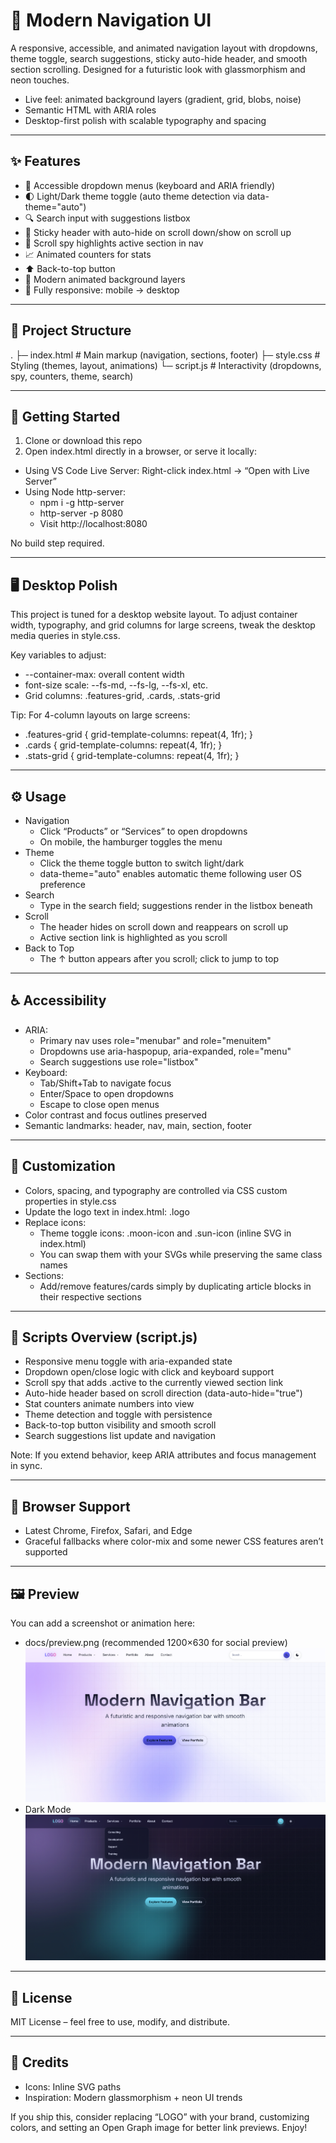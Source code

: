 # 🧭 Modern Navigation UI

A responsive, accessible, and animated navigation layout with dropdowns, theme toggle, search suggestions, sticky auto-hide header, and smooth section scrolling. Designed for a futuristic look with glassmorphism and neon touches.

- Live feel: animated background layers (gradient, grid, blobs, noise)
- Semantic HTML with ARIA roles
- Desktop-first polish with scalable typography and spacing

---

## ✨ Features

- 🔽 Accessible dropdown menus (keyboard and ARIA friendly)
- 🌓 Light/Dark theme toggle (auto theme detection via data-theme="auto")
- 🔍 Search input with suggestions listbox
- 📌 Sticky header with auto-hide on scroll down/show on scroll up
- 🧭 Scroll spy highlights active section in nav
- 📈 Animated counters for stats
- ⬆️ Back-to-top button
- 🧊 Modern animated background layers
- 📱 Fully responsive: mobile → desktop

---

## 📁 Project Structure

. ├─ index.html # Main markup (navigation, sections, footer) ├─ style.css # Styling (themes, layout, animations) └─ script.js # Interactivity (dropdowns, spy, counters, theme, search)


---

## 🚀 Getting Started

1) Clone or download this repo  
2) Open index.html directly in a browser, or serve it locally:

- Using VS Code Live Server: Right-click index.html → “Open with Live Server”
- Using Node http-server:
  - npm i -g http-server
  - http-server -p 8080
  - Visit http://localhost:8080

No build step required.

---

## 🖥️ Desktop Polish

This project is tuned for a desktop website layout. To adjust container width, typography, and grid columns for large screens, tweak the desktop media queries in style.css.

Key variables to adjust:
- --container-max: overall content width
- font-size scale: --fs-md, --fs-lg, --fs-xl, etc.
- Grid columns: .features-grid, .cards, .stats-grid

Tip: For 4-column layouts on large screens:
- .features-grid { grid-template-columns: repeat(4, 1fr); }
- .cards { grid-template-columns: repeat(4, 1fr); }
- .stats-grid { grid-template-columns: repeat(4, 1fr); }

---

## ⚙️ Usage

- Navigation
  - Click “Products” or “Services” to open dropdowns
  - On mobile, the hamburger toggles the menu
- Theme
  - Click the theme toggle button to switch light/dark
  - data-theme="auto" enables automatic theme following user OS preference
- Search
  - Type in the search field; suggestions render in the listbox beneath
- Scroll
  - The header hides on scroll down and reappears on scroll up
  - Active section link is highlighted as you scroll
- Back to Top
  - The ↑ button appears after you scroll; click to jump to top

---

## ♿ Accessibility

- ARIA:
  - Primary nav uses role="menubar" and role="menuitem"
  - Dropdowns use aria-haspopup, aria-expanded, role="menu"
  - Search suggestions use role="listbox"
- Keyboard:
  - Tab/Shift+Tab to navigate focus
  - Enter/Space to open dropdowns
  - Escape to close open menus
- Color contrast and focus outlines preserved
- Semantic landmarks: header, nav, main, section, footer

---

## 🧩 Customization

- Colors, spacing, and typography are controlled via CSS custom properties in style.css
- Update the logo text in index.html: .logo
- Replace icons:
  - Theme toggle icons: .moon-icon and .sun-icon (inline SVG in index.html)
  - You can swap them with your SVGs while preserving the same class names
- Sections:
  - Add/remove features/cards simply by duplicating article blocks in their respective sections

---

## 🔧 Scripts Overview (script.js)

- Responsive menu toggle with aria-expanded state
- Dropdown open/close logic with click and keyboard support
- Scroll spy that adds .active to the currently viewed section link
- Auto-hide header based on scroll direction (data-auto-hide="true")
- Stat counters animate numbers into view
- Theme detection and toggle with persistence
- Back-to-top button visibility and smooth scroll
- Search suggestions list update and navigation

Note: If you extend behavior, keep ARIA attributes and focus management in sync.

---

## 🧪 Browser Support

- Latest Chrome, Firefox, Safari, and Edge
- Graceful fallbacks where color-mix and some newer CSS features aren’t supported

---

## 🖼️ Preview

You can add a screenshot or animation here:
- docs/preview.png (recommended 1200×630 for social preview)
![image](https://github.com/MdSaifAli063/Modern-Navigation-UI/blob/2be33bbf764335b0d02b1bde8bd5893f758c8688/Screenshot%202025-08-31%20003550.png)
- Dark Mode
![image](https://github.com/MdSaifAli063/Modern-Navigation-UI/blob/c8b1d9bf33889c01a3ac6eccc6d425f43399642c/Screenshot%202025-08-31%20005137.png)
---

## 📄 License

MIT License – feel free to use, modify, and distribute.

---

## 🙌 Credits

- Icons: Inline SVG paths
- Inspiration: Modern glassmorphism + neon UI trends

If you ship this, consider replacing “LOGO” with your brand, customizing colors, and setting an Open Graph image for better link previews. Enjoy!
